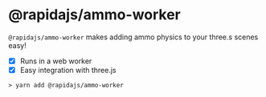 # @rapidajs/ammo-worker

`@rapidajs/ammo-worker` makes adding ammo physics to your three.s scenes easy!

- [x] Runs in a web worker
- [x] Easy integration with three.js 

```
> yarn add @rapidajs/ammo-worker
```
